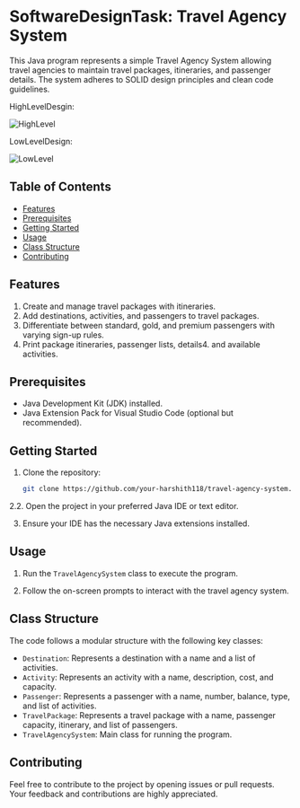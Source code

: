 # SoftwareDesignTask: Travel Agency System
This Java program represents a simple Travel Agency System allowing travel agencies to maintain travel packages, itineraries, and passenger details. The system adheres to SOLID design principles and clean code guidelines.

HighLevelDesgin:


![HighLevel](https://github.com/harshith1118/SoftwareDesignTask/assets/135295464/2fdade2c-a421-4756-bc98-6070a6597bff)

LowLevelDesign:

![LowLevel](https://github.com/harshith1118/SoftwareDesignTask/assets/135295464/a27b249e-ca60-446a-a6c5-a1910b7e4941)


## Table of Contents

- [Features](#features)
- [Prerequisites](#prerequisites)
- [Getting Started](#getting-started)
- [Usage](#usage)
- [Class Structure](#class-structure)
- [Contributing](#contributing)


## Features

1. Create and manage travel packages with itineraries.
2. Add destinations, activities, and passengers to travel packages.
3. Differentiate between standard, gold, and premium passengers with varying sign-up rules.
4. Print package itineraries, passenger lists, details4. and available activities.

## Prerequisites

- Java Development Kit (JDK) installed.
- Java Extension Pack for Visual Studio Code (optional but recommended).

## Getting Started

1. Clone the repository:

   ```bash
   git clone https://github.com/your-harshith118/travel-agency-system.git


2.2. Open the project in your preferred Java IDE or text editor.

3. Ensure your IDE has the necessary Java extensions installed.

## Usage

1. Run the `TravelAgencySystem` class to execute the program.

2. Follow the on-screen prompts to interact with the travel agency system.

## Class Structure

The code follows a modular structure with the following key classes:

- `Destination`: Represents a destination with a name and a list of activities.
- `Activity`: Represents an activity with a name, description, cost, and capacity.
- `Passenger`: Represents a passenger with a name, number, balance, type, and list of activities.
- `TravelPackage`: Represents a travel package with a name, passenger capacity, itinerary, and list of passengers.
- `TravelAgencySystem`: Main class for running the program.

## Contributing

Feel free to contribute to the project by opening issues or pull requests. Your feedback and contributions are highly appreciated.
